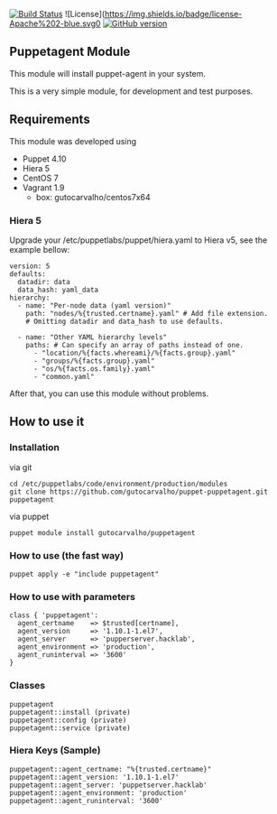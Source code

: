 [![Build Status](https://travis-ci.org/gutocarvalho/puppet-puppetagent.svg?branch=master)](https://travis-ci.org/gutocarvalho/puppet-puppetagent) ![License](https://img.shields.io/badge/license-Apache%202-blue.svg0 [![GitHub version](https://badge.fury.io/gh/gutocarvalho%2Fpuppet-puppetserver.svg)](https://badge.fury.io/gh/gutocarvalho%2Fpuppet-puppetserver)

## Puppetagent Module

This module will install puppet-agent in your system.

This is a very simple module, for development and test purposes.

## Requirements

This module was developed using

- Puppet 4.10
- Hiera 5
- CentOS 7
- Vagrant 1.9
  - box: gutocarvalho/centos7x64

### Hiera 5

Upgrade your /etc/puppetlabs/puppet/hiera.yaml to Hiera v5, see the example bellow:

```
version: 5
defaults:
  datadir: data
  data_hash: yaml_data
hierarchy:
  - name: "Per-node data (yaml version)"
    path: "nodes/%{trusted.certname}.yaml" # Add file extension.
    # Omitting datadir and data_hash to use defaults.

  - name: "Other YAML hierarchy levels"
    paths: # Can specify an array of paths instead of one.
      - "location/%{facts.whereami}/%{facts.group}.yaml"
      - "groups/%{facts.group}.yaml"
      - "os/%{facts.os.family}.yaml"
      - "common.yaml"
```

After that, you can use this module without problems.

## How to use it

### Installation

via git

    cd /etc/puppetlabs/code/environment/production/modules
    git clone https://github.com/gutocarvalho/puppet-puppetagent.git puppetagent

via puppet

    puppet module install gutocarvalho/puppetagent

### How to use (the fast way)

    puppet apply -e "include puppetagent"

### How to use with parameters

```
class { 'puppetagent':
  agent_certname    => $trusted[certname],
  agent_version     => '1.10.1-1.el7',
  agent_server      => 'pupperserver.hacklab',
  agent_environment => 'production',
  agent_runinterval => '3600'
}
```
### Classes

```
puppetagent
puppetagent::install (private)
puppetagent::config (private)
puppetagent::service (private)
```

### Hiera Keys (Sample)

```
puppetagent::agent_certname: "%{trusted.certname}"
puppetagent::agent_version: '1.10.1-1.el7'
puppetagent::agent_server: 'puppetserver.hacklab'
puppetagent::agent_environment: 'production'
puppetagent::agent_runinterval: '3600'
```
